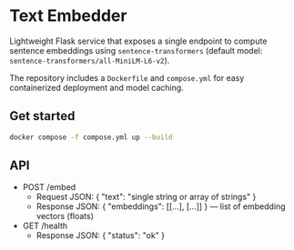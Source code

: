 # Text Embedder

Lightweight Flask service that exposes a single endpoint to compute sentence embeddings
using `sentence-transformers` (default model: `sentence-transformers/all-MiniLM-L6-v2`).

The repository includes a `Dockerfile` and `compose.yml` for easy containerized deployment and model caching.


## Get started
```bash
docker compose -f compose.yml up --build
```


## API

* POST /embed 
  * Request JSON: { "text": "single string or array of strings" }
  * Response JSON: { "embeddings": [[...], [...]] } — list of embedding vectors (floats)
* GET /health 
    * Response JSON: { "status": "ok" }